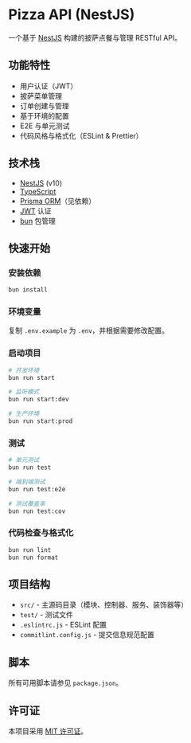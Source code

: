 # Pizza API (NestJS)

一个基于 [NestJS](https://nestjs.com/) 构建的披萨点餐与管理 RESTful API。

## 功能特性

- 用户认证（JWT）
- 披萨菜单管理
- 订单创建与管理
- 基于环境的配置
- E2E 与单元测试
- 代码风格与格式化（ESLint & Prettier）

## 技术栈

- [NestJS](https://nestjs.com/) (v10)
- [TypeScript](https://www.typescriptlang.org/)
- [Prisma ORM](https://www.prisma.io/)（见依赖）
- [JWT](https://jwt.io/) 认证
- [bun](https://bun.sh/) 包管理

## 快速开始

### 安装依赖

```bash
bun install
```

### 环境变量

复制 `.env.example` 为 `.env`，并根据需要修改配置。

### 启动项目

```bash
# 开发环境
bun run start

# 监听模式
bun run start:dev

# 生产环境
bun run start:prod
```

### 测试

```bash
# 单元测试
bun run test

# 端到端测试
bun run test:e2e

# 测试覆盖率
bun run test:cov
```

### 代码检查与格式化

```bash
bun run lint
bun run format
```

## 项目结构

- `src/` - 主源码目录（模块、控制器、服务、装饰器等）
- `test/` - 测试文件
- `.eslintrc.js` - ESLint 配置
- `commitlint.config.js` - 提交信息规范配置

## 脚本

所有可用脚本请参见 `package.json`。

## 许可证

本项目采用 [MIT 许可证](LICENSE)。
